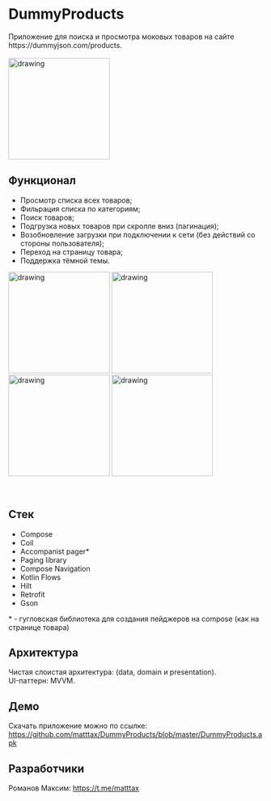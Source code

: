 # DummyProducts

<p>Приложение для поиска и просмотра моковых товаров на сайте https://dummyjson.com/products.
<br><br>
<img src="https://github.com/matttax/DummyProducts/assets/67387151/733dcc03-6604-4644-9157-25e578cc521b" alt="drawing" style="width:200px;"/>

Функционал
------------
<ul>
    <li>Просмотр списка всех товаров;</li>
    <li>Фильрация списка по категориям;</li>
    <li>Поиск товаров;</li>
    <li>Подгрузка новых товаров при скролле вниз (пагинация);</li>
    <li>Возобновление загрузки при подключении к сети (без действий со стороны пользователя);</li>	
    <li>Переход на страницу товара;</li>
    <li>Поддержка тёмной темы.</li>
</ul>

<p float="left">
  <img src="https://github.com/matttax/DummyProducts/assets/67387151/09f886f2-a340-4883-b744-1c9a63d64a1e" alt="drawing" style="width:200px;"/>
  <img src="https://github.com/matttax/DummyProducts/assets/67387151/2ae99088-ecd4-4b0f-90b7-073fd9dab071" alt="drawing" style="width:200px;"/>
  <img src="https://github.com/matttax/DummyProducts/assets/67387151/f7dc323a-f974-4ce4-aeb3-0b6be9ae12ef" alt="drawing" style="width:200px;"/>
  <img src="https://github.com/matttax/DummyProducts/assets/67387151/9ba4f9cb-301e-48aa-8852-77d5f5ee5a08" alt="drawing" style="width:200px;"/>
</p><br>

Стек
------------
<ul>
  <li>Compose</li>
  <li>Coil</li>
  <li>Accompanist pager*</li>
  <li>Paging library</li>
  <li>Compose Navigation</li>
  <li>Kotlin Flows</li>
  <li>Hilt</li>
  <li>Retrofit</li>
  <li>Gson</li>
 </ul>
 * - гугловская библиотека для создания пейджеров на compose (как на странице товара)

Архитектура
------------
Чистая слоистая архитектура: (data, domain и presentation).<br>UI-паттерн: MVVM.

Демо
------------
Скачать приложение можно по ссылке: https://github.com/matttax/DummyProducts/blob/master/DummyProducts.apk

Разработчики
------------
Романов Максим: https://t.me/matttax


